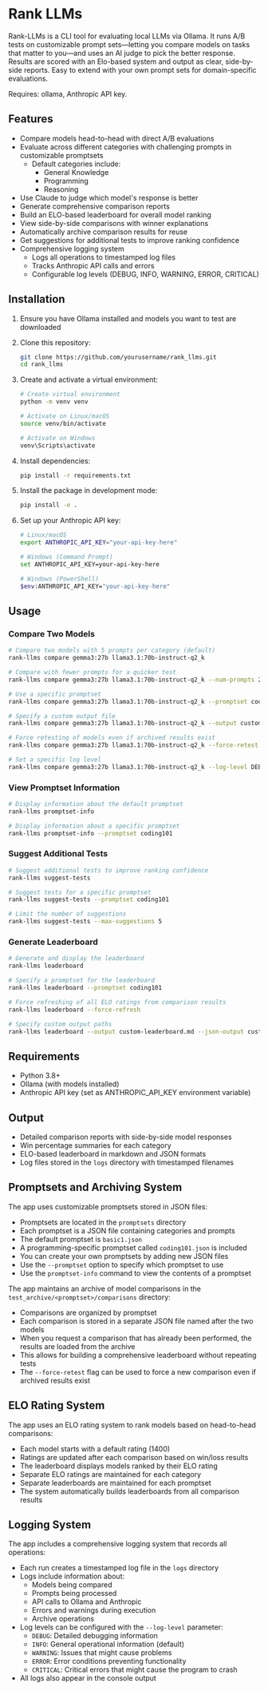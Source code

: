 # Rank LLMs

Rank-LLMs is a CLI tool for evaluating local LLMs via Ollama. It runs A/B tests on customizable prompt sets—letting you compare models on tasks that matter to you—and uses an AI judge to pick the better response. Results are scored with an Elo-based system and output as clear, side-by-side reports. Easy to extend with your own prompt sets for domain-specific evaluations.

Requires: ollama, Anthropic API key. 

## Features

- Compare models head-to-head with direct A/B evaluations
- Evaluate across different categories with challenging prompts in customizable promptsets
  - Default categories include:
    - General Knowledge
    - Programming
    - Reasoning
- Use Claude to judge which model's response is better
- Generate comprehensive comparison reports
- Build an ELO-based leaderboard for overall model ranking
- View side-by-side comparisons with winner explanations
- Automatically archive comparison results for reuse
- Get suggestions for additional tests to improve ranking confidence
- Comprehensive logging system
  - Logs all operations to timestamped log files
  - Tracks Anthropic API calls and errors
  - Configurable log levels (DEBUG, INFO, WARNING, ERROR, CRITICAL)

## Installation

1. Ensure you have Ollama installed and models you want to test are downloaded
2. Clone this repository:
   ```bash
   git clone https://github.com/yourusername/rank_llms.git
   cd rank_llms
   ```

3. Create and activate a virtual environment:
   ```bash
   # Create virtual environment
   python -m venv venv
   
   # Activate on Linux/macOS
   source venv/bin/activate
   
   # Activate on Windows
   venv\Scripts\activate
   ```

4. Install dependencies:
   ```bash
   pip install -r requirements.txt
   ```

5. Install the package in development mode:
   ```bash
   pip install -e .
   ```

6. Set up your Anthropic API key:
   ```bash
   # Linux/macOS
   export ANTHROPIC_API_KEY="your-api-key-here"
   
   # Windows (Command Prompt)
   set ANTHROPIC_API_KEY=your-api-key-here
   
   # Windows (PowerShell)
   $env:ANTHROPIC_API_KEY="your-api-key-here"
   ```

## Usage

### Compare Two Models

```bash
# Compare two models with 5 prompts per category (default)
rank-llms compare gemma3:27b llama3.1:70b-instruct-q2_k

# Compare with fewer prompts for a quicker test
rank-llms compare gemma3:27b llama3.1:70b-instruct-q2_k --num-prompts 2

# Use a specific promptset
rank-llms compare gemma3:27b llama3.1:70b-instruct-q2_k --promptset coding101

# Specify a custom output file
rank-llms compare gemma3:27b llama3.1:70b-instruct-q2_k --output custom-results.md

# Force retesting of models even if archived results exist
rank-llms compare gemma3:27b llama3.1:70b-instruct-q2_k --force-retest

# Set a specific log level
rank-llms compare gemma3:27b llama3.1:70b-instruct-q2_k --log-level DEBUG
```

### View Promptset Information

```bash
# Display information about the default promptset
rank-llms promptset-info

# Display information about a specific promptset
rank-llms promptset-info --promptset coding101
```

### Suggest Additional Tests

```bash
# Suggest additional tests to improve ranking confidence
rank-llms suggest-tests

# Suggest tests for a specific promptset
rank-llms suggest-tests --promptset coding101

# Limit the number of suggestions
rank-llms suggest-tests --max-suggestions 5
```

### Generate Leaderboard

```bash
# Generate and display the leaderboard
rank-llms leaderboard

# Specify a promptset for the leaderboard
rank-llms leaderboard --promptset coding101

# Force refreshing of all ELO ratings from comparison results
rank-llms leaderboard --force-refresh

# Specify custom output paths
rank-llms leaderboard --output custom-leaderboard.md --json-output custom-leaderboard.json
```

## Requirements

- Python 3.8+
- Ollama (with models installed)
- Anthropic API key (set as ANTHROPIC_API_KEY environment variable)

## Output

- Detailed comparison reports with side-by-side model responses
- Win percentage summaries for each category
- ELO-based leaderboard in markdown and JSON formats
- Log files stored in the `logs` directory with timestamped filenames

## Promptsets and Archiving System

The app uses customizable promptsets stored in JSON files:

- Promptsets are located in the `promptsets` directory
- Each promptset is a JSON file containing categories and prompts
- The default promptset is `basic1.json`
- A programming-specific promptset called `coding101.json` is included
- You can create your own promptsets by adding new JSON files
- Use the `--promptset` option to specify which promptset to use
- Use the `promptset-info` command to view the contents of a promptset

The app maintains an archive of model comparisons in the `test_archive/<promptset>/comparisons` directory:

- Comparisons are organized by promptset
- Each comparison is stored in a separate JSON file named after the two models
- When you request a comparison that has already been performed, the results are loaded from the archive
- This allows for building a comprehensive leaderboard without repeating tests
- The `--force-retest` flag can be used to force a new comparison even if archived results exist

## ELO Rating System

The app uses an ELO rating system to rank models based on head-to-head comparisons:

- Each model starts with a default rating (1400)
- Ratings are updated after each comparison based on win/loss results
- The leaderboard displays models ranked by their ELO rating
- Separate ELO ratings are maintained for each category
- Separate leaderboards are maintained for each promptset
- The system automatically builds leaderboards from all comparison results

## Logging System

The app includes a comprehensive logging system that records all operations:

- Each run creates a timestamped log file in the `logs` directory
- Logs include information about:
  - Models being compared
  - Prompts being processed
  - API calls to Ollama and Anthropic
  - Errors and warnings during execution
  - Archive operations
- Log levels can be configured with the `--log-level` parameter:
  - `DEBUG`: Detailed debugging information
  - `INFO`: General operational information (default)
  - `WARNING`: Issues that might cause problems
  - `ERROR`: Error conditions preventing functionality
  - `CRITICAL`: Critical errors that might cause the program to crash
- All logs also appear in the console output
